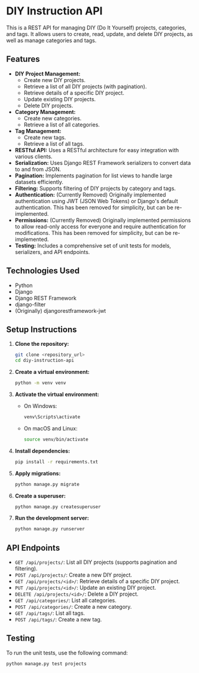 # DIY Instruction API

This is a REST API for managing DIY (Do It Yourself) projects, categories, and tags. It allows users to create, read, update, and delete DIY projects, as well as manage categories and tags.

## Features

*   **DIY Project Management:**
    *   Create new DIY projects.
    *   Retrieve a list of all DIY projects (with pagination).
    *   Retrieve details of a specific DIY project.
    *   Update existing DIY projects.
    *   Delete DIY projects.
*   **Category Management:**
    *   Create new categories.
    *   Retrieve a list of all categories.
*   **Tag Management:**
    *   Create new tags.
    *   Retrieve a list of all tags.
*   **RESTful API:** Uses a RESTful architecture for easy integration with various clients.
*   **Serialization:** Uses Django REST Framework serializers to convert data to and from JSON.
*   **Pagination:** Implements pagination for list views to handle large datasets efficiently.
*   **Filtering:** Supports filtering of DIY projects by category and tags.
*   **Authentication:** (Currently Removed) Originally implemented authentication using JWT (JSON Web Tokens) or Django's default authentication.  This has been removed for simplicity, but can be re-implemented.
*   **Permissions:** (Currently Removed) Originally implemented permissions to allow read-only access for everyone and require authentication for modifications. This has been removed for simplicity, but can be re-implemented.
*   **Testing:** Includes a comprehensive set of unit tests for models, serializers, and API endpoints.

## Technologies Used

*   Python
*   Django
*   Django REST Framework
*   django-filter
*   (Originally) djangorestframework-jwt

## Setup Instructions

1.  **Clone the repository:**

    ```bash
    git clone <repository_url>
    cd diy-instruction-api
    ```

2.  **Create a virtual environment:**

    ```bash
    python -m venv venv
    ```

3.  **Activate the virtual environment:**

    *   On Windows:

        ```bash
        venv\Scripts\activate
        ```

    *   On macOS and Linux:

        ```bash
        source venv/bin/activate
        ```

4.  **Install dependencies:**

    ```bash
    pip install -r requirements.txt
    ```

5.  **Apply migrations:**

    ```bash
    python manage.py migrate
    ```

6.  **Create a superuser:**

    ```bash
    python manage.py createsuperuser
    ```

7.  **Run the development server:**

    ```bash
    python manage.py runserver
    ```

## API Endpoints

*   `GET /api/projects/`: List all DIY projects (supports pagination and filtering).
*   `POST /api/projects/`: Create a new DIY project.
*   `GET /api/projects/<id>/`: Retrieve details of a specific DIY project.
*   `PUT /api/projects/<id>/`: Update an existing DIY project.
*   `DELETE /api/projects/<id>/`: Delete a DIY project.
*   `GET /api/categories/`: List all categories.
*   `POST /api/categories/`: Create a new category.
*   `GET /api/tags/`: List all tags.
*   `POST /api/tags/`: Create a new tag.

## Testing

To run the unit tests, use the following command:

```bash
python manage.py test projects
